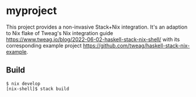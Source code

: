 # myproject
This project provides a non-invasive Stack+Nix integration. It's an adaption to Nix flake of Tweag's Nix integration guide
https://www.tweag.io/blog/2022-06-02-haskell-stack-nix-shell/ with its corresponding example project https://github.com/tweag/haskell-stack-nix-example.


## Build
```shell
$ nix develop
[nix-shell]$ stack build
```
